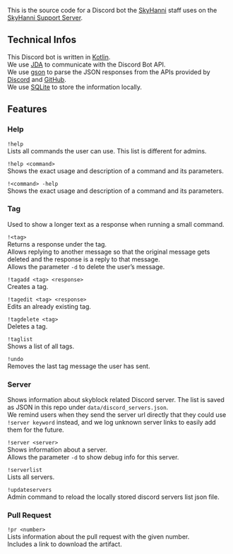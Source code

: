 This is the source code for a Discord bot the [SkyHanni](https://github.com/hannibal002/SkyHanni) staff uses on the [SkyHanni Support Server](https://discord.gg/skyhanni-997079228510117908).

## Technical Infos
This Discord bot is written in [Kotlin](https://kotlinlang.org/).  
We use [JDA](https://github.com/discord-jda/JDA) to communicate with the Discord Bot API.  
We use [gson](https://github.com/google/gson) to parse the JSON responses from the APIs provided by [Discord](https://discord.com/developers/docs/intro) and [GitHub](https://docs.github.com/en/rest).  
We use [SQLite](https://www.sqlite.org/index.html) to store the information locally.

## Features

### Help

`!help`  
Lists all commands the user can use. This list is different for admins.

`!help <command>`  
Shows the exact usage and description of a command and its parameters.  

`!<command> -help`  
Shows the exact usage and description of a command and its parameters.

### Tag

Used to show a longer text as a response when running a small command.  

`!<tag>`  
Returns a response under the tag.  
Allows replying to another message so that the original message gets deleted and the response is a reply to that message.  
Allows the parameter `-d` to delete the user’s message.

`!tagadd <tag> <response>`  
Creates a tag.  

`!tagedit <tag> <response>`  
Edits an already existing tag.  

`!tagdelete <tag>`  
Deletes a tag.  

`!taglist`  
Shows a list of all tags.  

`!undo`  
Removes the last tag message the user has sent.

### Server

Shows information about skyblock related Discord server.
The list is saved as JSON in this repo under `data/discord_servers.json`.  
We remind users when they send the server url directly that they could use `!server keyword` instead,
and we log unknown server links to easily add them for the future.  

`!server <server>`  
Shows information about a server.  
Allows the parameter `-d` to show debug info for this server.  

`!serverlist`  
Lists all servers.

`!updateservers`  
Admin command to reload the locally stored discord servers list json file.

### Pull Request

`!pr <number>`  
Lists information about the pull request with the given number.  
Includes a link to download the artifact.